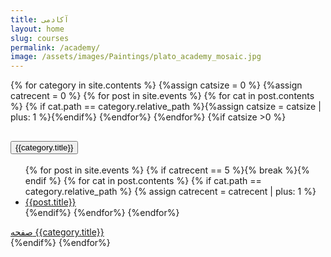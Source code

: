 ```yaml
---
title: آکادمی
layout: home
slug: courses
permalink: /academy/
image: /assets/images/Paintings/plato_academy_mosaic.jpg
---
```

<div class="accordion accordion-flush mb-2" id="accordionFlushExample">
{% for category in site.contents %}
{%assign catsize = 0 %}
{%assign catrecent = 0 %}
{% for post in site.events %}
{% for cat in post.contents %}
{% if cat.path == category.relative_path %}{%assign catsize = catsize | plus: 1 %}{%endif%}
{%endfor%}
{%endfor%}
{%if catsize >0 %}
<div class="accordion-item">
    <h2 class="accordion-header">
    <button class="accordion-button collapsed" type="button" data-bs-toggle="collapse" data-bs-target="#flush-collapse-{{category.slug}}" aria-expanded="false" aria-controls="flush-collapseOne">
        {{category.title}}
    </button>
    </h2>
    <div id="flush-collapse-{{category.slug}}" class="accordion-collapse collapse" data-bs-parent="#accordionFlushExample">
    <div class="accordion-body">
        <ul class="list-group list-group-flush">
        {% for post in site.events %}
        {% if catrecent  == 5 %}{% break %}{% endif %} 
        {% for cat in post.contents %}
        {% if cat.path == category.relative_path %}
        {% assign catrecent = catrecent | plus: 1 %}
        <li class="list-group-item small"><a href="{{post.url}}" class="text-reset">{{post.title}}</a><span class="float-end text-muted persianMonth" data-timestamp="{{post.start | date: '%s'}}"></span></li>
        {%endif%}
        {%endfor%}
        {%endfor%}
        </ul>
        <a href="{{category.url}}" class="float-end small text-danger strong mt-2">صفحه {{category.title}} <i class="bi bi-caret-left-fill"></i></a><br>
    </div>
    </div>
</div>
{%endif%}
{%endfor%}
</div>
